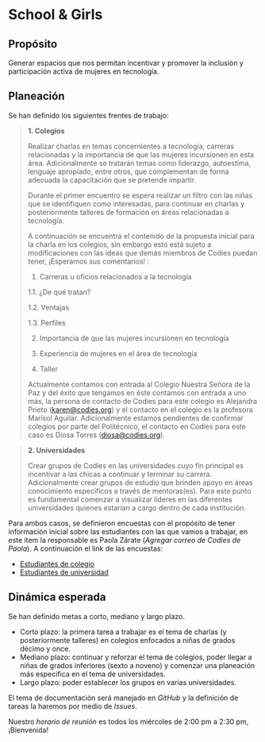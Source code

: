 School & Girls
====================

Propósito
---------------------
Generar espacios que nos permitan incentivar y promover la inclusión y participación activa de mujeres en tecnología. 

Planeación
---------------------
Se han definido los siguientes frentes de trabajo: 

> **1. Colegios**
> 
> Realizar charlas en temas concernientes a tecnología, carreras relacionadas y la importancia de que las mujeres incursionen en esta área. Adicionalmente se tratarán temas como liderazgo, autoestima, lenguaje apropiado, entre otros, que complementan de forma adecuada la capacitación que se pretende impartir. 
>
>Durante el primer encuentro se espera realizar un filtro con las niñas que se identifiquen como interesadas, para continuar en charlas y posteriormente talleres de formación en áreas relacionadas a tecnología.
>
>A continuación se encuentra el contenido de la propuesta inicial para la charla en los colegios, sin embargo esto está sujeto a modificaciones con las ideas que demás miembros de Codies puedan tener, ¡Esperamos sus comentarios! :
>
>1. Carreras u oficios relacionados a la tecnología 
>
>   1.1. ¿De qué tratan?
>
>   1.2. Ventajas
>
>   1.3. Perfiles
>
>2. Importancia  de  que  las  mujeres  incursionen  en  tecnología
>
>3. Experiencia de mujeres en el área de tecnología
>
>4. Taller
>
>Actualmente contamos con entrada al Colegio Nuestra Señora de la Paz y del éxito que tengamos en éste contamos con entrada a uno más, la persona de contacto de Codies para este colegio es Alejandra Prieto (karen@codies.org) y el contacto en el colegio es la profesora Marisol Aguilar. Adicionalmente estamos pendientes de confirmar colegios por parte del Politécnico, el contacto en Codies para este caso es Diosa Torres (diosa@codies.org).
>

>
> **2. Universidades**
>
> Crear grupos de Codies en las universidades cuyo fin principal es incentivar a las chicas a continuar y terminar su carrera. Adicionalmente crear grupos de estudio que brinden apoyo en áreas conocimiento específicos a través de mentoras(es). Para este punto es fundamental comenzar a visualizar líderes en las diferentes universidades quienes estarían a cargo dentro de cada institución.
>

Para ambos casos, se definieron encuestas con el propósito de tener información inicial sobre las estudiantes con las que vamos a trabajar, en este ítem la responsable es Paola Zárate (*Agregar correo de Codies de Paola*). A continuación el link de las encuestas:

+ [Estudiantes de colegio](https://docs.google.com/forms/d/1ichrzUju3sAyuyNT4oqHhNxXv4YFPmvjgKij0CFEodM/viewform)
+ [Estudiantes de universidad](https://docs.google.com/forms/d/1u2aK5GITsRYgV67ocbwU89Njl3u1i5t-KQGnhRCEW9w/viewform)

Dinámica esperada
---------------------
Se han definido metas a corto, mediano y largo plazo. 
+ Corto plazo: la primera tarea a trabajar es el tema de charlas (y posteriormente talleres) en colegios enfocados a niñas de grados décimo y once. 
+ Mediano plazo: continuar y reforzar el tema de colegios, poder llegar a niñas de grados inferiores (sexto a noveno) y comenzar una planeación más específica en el tema de universidades.
+ Largo plazo: poder establecer los grupos en varias universidades.

El tema de documentación será manejado en *GitHub* y la definición de tareas la haremos por medio de *Issues*.

Nuestro *horario de reunión* es todos los miércoles de 2:00 pm a 2:30 pm, ¡Bienvenida!
